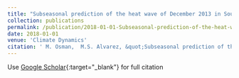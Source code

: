 ```yaml
---
title: "Subseasonal prediction of the heat wave of December 2013 in Southern South America by the POAMA and BCC-CPS models"
collection: publications
permalink: /publication/2018-01-01-Subseasonal-prediction-of-the-heat-wave-of-December-2013-in-Southern-South-America-by-the-POAMA-and-BCC-CPS-models
date: 2018-01-01
venue: 'Climate Dynamics'
citation: ' M. Osman,  M.S. Alvarez, &quot;Subseasonal prediction of the heat wave of December 2013 in Southern South America by the POAMA and BCC-CPS models.&quot; Climate Dynamics, 2018.'
---
```

Use [Google Scholar](https://scholar.google.com/scholar?q=Subseasonal+prediction+of+the+heat+wave+of+December+2013+in+Southern+South+America+by+the+POAMA+and+BCC+CPS+models){:target="_blank"} for full citation